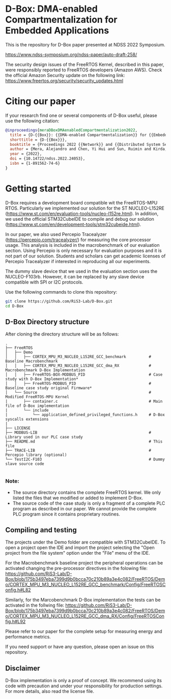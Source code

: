 # D-Box: DMA-enabled Compartmentalization for Embedded Applications
This is the repository for D-Box paper presented at NDSS 2022 Symposium.

https://www.ndss-symposium.org/ndss-paper/auto-draft-258/


The security design issues of the FreeRTOS Kernel, described in this paper, 
were responsibly reported to FreeRTOS developers (Amazon AWS). 
Check the official Amazon Security update on the following link:
https://www.freertos.org/security/security_updates.html


# Citing our paper

If your research find one or several components of D-Box useful, please use the following citation:

```bibtex
@inproceedings{meraDBoxDMAenabledCompartmentalization2022,
  title = {D-{{Box}}: {{DMA-enabled Compartmentalization}} for {{Embedded Applications}}},
  shorttitle = {D-{{Box}}},
  booktitle = {Proceedings 2022 {{Network}} and {{Distributed System Security Symposium}}},
  author = {Mera, Alejandro and Chen, Yi Hui and Sun, Ruimin and Kirda, Engin and Lu, Long},
  year = {2022},
  doi = {10.14722/ndss.2022.24053},
  isbn = {1-891562-74-6}
}

```

# Getting started
D-Box requires a development board compatible wit the FreeRTOS-MPU RTOS. 
Particularly we implemented our solution for the ST NUCLEO-L152RE (https://www.st.com/en/evaluation-tools/nucleo-l152re.html).
In addition, we used the official STM32CubeIDE to compile and debug our solution (https://www.st.com/en/development-tools/stm32cubeide.html).

In our paper, we also used Percepio Tracealyzer (https://percepio.com/tracealyzer/) for measuring
the core processor usage. This analysis is included in the macrobenchmark of our evaluation section.
Using Percepio is only necessary for evaluation purposes and it is not part of our solution.
Students and scholars can get academic licenses of Percepio Tracealyzer if interested in reproducing all 
our experiments.

The dummy slave device that we used in the evaluation section uses the NUCLEO-F103rb. However, it can be replaced by any 
slave device compatible with SPI or I2C protocols.

Use the following commands to clone this repository:
```bash
git clone https://github.com/RiS3-Lab/D-Box.git
cd D-Box
```



## D-Box Directory structure
After cloning the directory structure will be as follows:

```
.
├── FreeRTOS
│   ├── Demo
│   │   ├── CORTEX_MPU_M3_NUCLEO_L152RE_GCC_benchmark          # Baseline Macrobenchmark 
│   │   ├── CORTEX_MPU_M3_NUCLEO_L152RE_GCC_dma_RX             # Macrobenchmark D-Box Implementation
│   │   ├── FreeRTOS-BOX-MODBUS_PID                            # Case study with D-Box Implementation*
│   │   ├── FreeRTOS-MODBUS_PID                                # Baseline case study original Firmware*
│   └── Source                                                 # Modified FreeRTOS-MPU Kernel
|       ├── container.c                                        # Main file of D-Box implementation
|       └── include
|           └── application_defined_privileged_functions.h     # D-Box syscalls extensions
|    
├── LICENSE
├── MODBUS-LIB                                                 # Library used in our PLC case study
├── README.md                                                  # This file
├── TRACE-LIB                                                  # Percepio library (optional)
└── TestI2C-F103                                               # Dummy slave source code 
    

```
### Note: 
* The source directory contains the complete FreeRTOS kernel. We only listed the files that we modified or added to implement D-Box.
* The source code of the case study is only a fragment of a complete PLC program as described in 
our paper. We cannot provide the complete PLC program since it contains proprietary routines.



## Compiling and testing
The projects under the Demo folder are compatible with STM32CubeIDE. To open a project
open the IDE and import the project selecting the "Open project from the file system" option 
under the "File" menu of the IDE.

For the Macrobenchmark baseline project the peripheral operations can be activated changing the pre-processor 
directives in the folowing file: 
https://github.com/RiS3-Lab/D-Box/blob/175b3497eba7399d9b0bcca70c210b89a3e4c082/FreeRTOS/Demo/CORTEX_MPU_M3_NUCLEO_L152RE_GCC_benchmark/Config/FreeRTOSConfig.h#L82

Similarly, for the Marcobenchmark D-Box implementation the tests can be activated in the follwing file:
https://github.com/RiS3-Lab/D-Box/blob/175b3497eba7399d9b0bcca70c210b89a3e4c082/FreeRTOS/Demo/CORTEX_MPU_M3_NUCLEO_L152RE_GCC_dma_RX/Config/FreeRTOSConfig.h#L92

Please refer to our paper for the complete setup for measuring energy and performance metrics.

If you need support or have any question, please open an issue on this repository.

## Disclaimer
D-Box implementation is only a proof of concept. We recommend using its code with precaution and under your responsibility for production settings. For more details, also read the license file.






